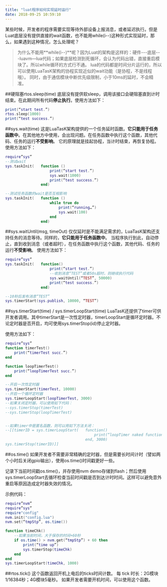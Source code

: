 ```yaml
---
title: "luat程序如何实现延时运行"
date: 2018-09-25 10:59:10
---
```


某些时候，开发者的程序需要实现等待外部设备上报消息，或者延迟执行。但是Luat底层没有提供直接的wait函数，也不能用while(i--)这种形式实现延时，那么，如果遇到这种情况，怎么处理呢？

> 为什么不能用**while(i--)**呢？因为Luat的架构是这样的：硬件---底层---luavm—lua代码；如果底层检测到死循环，会认为代码出错，直接重启模块了。所以while循环的方式行不通。
lua的代码都是时间分片运行的，所以可以使用LuaTasK架构的协程实现近似的wait功能（是协程，不是线程哦）。
同时，由于通信模块中断优先级限制，小于10ms的延时，不会精准。

##硬阻塞rtos.sleep(time)
底层没有提供软sleep，调用该接口会硬阻塞直到计时结束。在此期间所有代码**停止执行**。使用方法如下：

```lua
print(“start test.”)
rtos.sleep(1000)
print(“test success.”)
```

##sys.wait(time)
这是LuaTasK架构提供的一个任务延时函数。**它只能用于任务函数中**。在其他地方中使用，会出现问题。在任务函数中执行这个函数，其他代码、任务的运行**不受影响**。
它的原理就是挂起协程，当计时结束，再恢复协程。使用方法如下：

```lua
require”sys”
--测试wait
sys.taskInit(	function ()
					print(“start test.”)
					sys.wait(1000)
					print(“test success.”)
				end)

--测试任务函数的wait是否互相影响
sys.taskInit(	function ()
					while true do
						print(“running…”)
						sys.wait(100)
					end
				end)
```

##sys.waitUntil(msg, timeOut)
仅仅延时是不能满足需求的，LuaTasK架构还支持任务的消息等待。同样的，**它只能用于任务函数中**。
当程序执行到此，自动停止，直到收到消息（或者超时），在任务函数中执行这个函数，其他代码、任务的运行**不受影响**。
使用方法如下：

```lua
require”sys”
sys.taskInit(	function()
					print(“start test.”)
					--收到消息“TEST”或者50s超时，则继续执行代码
					sys.waitUntil(“TEST”, 50000)
					print(“test success.”)
				end)

--10秒后发布消息“TEST”
sys.timerStart(sys.publish, 10000, “TEST”)
```
##sys.timerStart(time) / sys.timerLoopStart(time)
LuaTasK还提供了timer可供开发者调用。其中timerStart是一次性定时器，timerLoopStart是循环定时器。不论定时器是否开启，均可使用sys.timerStop(id)停止定时器。

使用方法如下：
```lua
require”sys”
function timerTest()
	print(“timerTest succ.”)
end

function loopTimerTest()
	print(“loopTimerTest succ.”)
end

--开启一次性定时器
sys.timerStart(timerTest, 10000)
--开启一个循环定时器
sys.timerLoopStart(loopTimerTest, 3000)
--如果关闭定时器，可以使用如下代码：
--sys.timerStop(timerTest)
--sys.timerStop(loopTimerTest)


--如果timer中是匿名函数，则可以用如下方法关闭：
--[[timerID = sys.timerLoopStart(	function()
										print(“loopTimer naked function test.”)
									end, 3000)
sys.timerStop(timerID)]]
```

##os.time()
如果开发者不需要非常精确的定时器，但是需要长时间计时（譬如两个小时后关闭gpio输出），使用os.time()时间戳更好一些。

记录下当前时间戳os.time()，并存使用nvm demo存储到flash；然后使用sys.timerLoopStart去循环检查当前时间戳是否到达计时时间。这样可以避免意外重启等原因造成定时器失效的情况。

示例代码：
```lua
require”nvm”
require”sys”
require"config"
nvm.init("config.lua")
nvm.set(“tmpStp”, os.time())

function timeChk()
	--如果当前时间，大于保存的时间+60秒
	if os.time() > nvm.get(“tmpStp”) + 60 then
		print(“time up”)
		sys.timerStop(timeChk)
	end
end
sys.timerLoopStart(timeChk, 1000)
```
##rtos.tick()
这个函数返回开机上电后的ticks时间计数。
每 tick 时长：2G模块1/16384秒；4G模块5毫秒。
如果开发者需要开机时间，可以使用这个函数。
